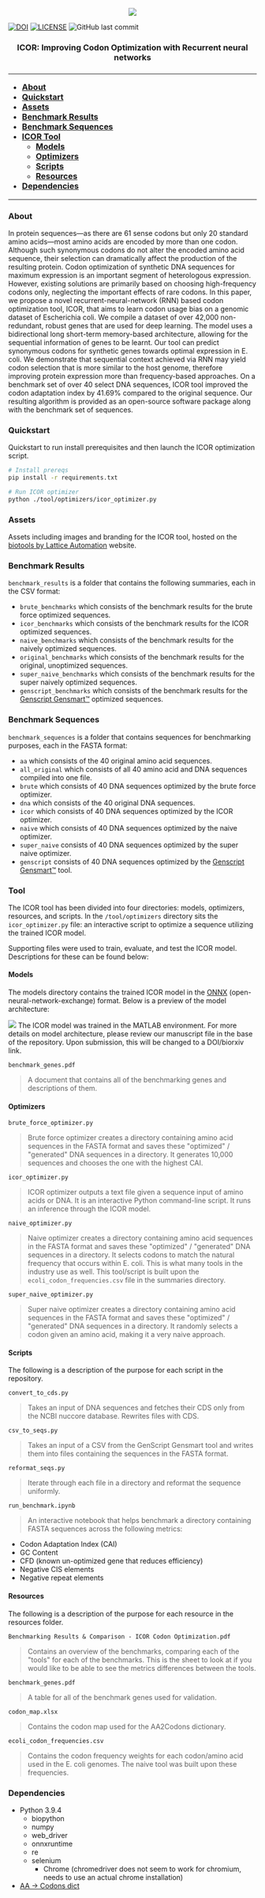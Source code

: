 <p align="center">
  <img src="/assets/icor-flat-small.png">
</p>

<p align="center">

[![DOI](https://zenodo.org/badge/DOI/10.5281/zenodo.5173008.svg)](https://doi.org/10.5281/zenodo.5173008)
[![LICENSE](https://img.shields.io/badge/license-none%20(yet)-brightgreen)](https://github.com/Lattice-Automation/icor-codon-optimization/blob/master/LICENSE)
![GitHub last commit](https://img.shields.io/github/last-commit/Lattice-Automation/icor-codon-optimization)

</p>

<h3 align="center"> ICOR: Improving Codon Optimization with Recurrent neural networks <h3>

---
- [About](#About)
- [Quickstart](#Quickstart)
- [Assets](#Assets)
- [Benchmark Results](#Benchmark-Results)
- [Benchmark Sequences](#Benchmark-Sequences)
- [ICOR Tool](#Tool)
  - [Models](#Models)
  - [Optimizers](#Optimizers)
  - [Scripts](#Scripts)
  - [Resources](#Resources)
- [Dependencies](#Dependencies)
---

### About
In protein sequences—as there are 61 sense codons but only 20 standard amino acids—most amino acids are encoded by more than one codon. Although such synonymous codons do not alter the encoded amino acid sequence, their selection can dramatically affect the production of the resulting protein. Codon optimization of synthetic DNA sequences for maximum expression is an important segment of heterologous expression. However, existing solutions are primarily based on choosing high-frequency codons only, neglecting the important effects of rare codons. In this paper, we propose a novel recurrent-neural-network (RNN) based codon optimization tool, ICOR, that aims to learn codon usage bias on a genomic dataset of Escherichia coli. We compile a dataset of over 42,000 non-redundant, robust genes that are used for deep learning. The model uses a bidirectional long short-term memory-based architecture, allowing for the sequential information of genes to be learnt. Our tool can predict synonymous codons for synthetic genes towards optimal expression in E. coli. We demonstrate that sequential context achieved via RNN may yield codon selection that is more similar to the host genome, therefore improving protein expression more than frequency-based approaches. On a benchmark set of over 40 select DNA sequences, ICOR tool improved the codon adaptation index by 41.69% compared to the original sequence. Our resulting algorithm is provided as an open-source software package along with the benchmark set of sequences.

### Quickstart
Quickstart to run install prerequisites and then launch the ICOR optimization script.

```bash
# Install prereqs
pip install -r requirements.txt

# Run ICOR optimizer
python ./tool/optimizers/icor_optimizer.py
```

### Assets
Assets including images and branding for the ICOR tool, hosted on the [biotools by Lattice Automation](https://tools.latticeautomation.com/) website.

### Benchmark Results
`benchmark_results` is a folder that contains the following summaries, each in the CSV format:
- `brute_benchmarks` which consists of the benchmark results for the brute force optimized sequences.
- `icor_benchmarks` which consists of the benchmark results for the ICOR optimized sequences.
- `naive_benchmarks` which consists of the benchmark results for the naively optimized sequences.
- `original_benchmarks` which consists of the benchmark results for the original, unoptimized sequences.
- `super_naive_benchmarks` which consists of the benchmark results for the super naively optimized sequences.
- `genscript_benchmarks` which consists of the benchmark results for the [Genscript Gensmart™](https://www.genscript.com/gensmart-free-gene-codon-optimization.html) optimized sequences.

### Benchmark Sequences
`benchmark_sequences` is a folder that contains sequences for benchmarking purposes, each in the FASTA format:
- `aa` which consists of the 40 original amino acid sequences.
- `all_original` which consists of all 40 amino acid and DNA sequences compiled into one file.
- `brute` which consists of 40 DNA sequences optimized by the brute force optimizer.
- `dna` which consists of the 40 original DNA sequences.
- `icor` which consists of 40 DNA sequences optimized by the ICOR optimizer.
- `naive` which consists of 40 DNA sequences optimized by the naive optimizer.
- `super_naive`  consists of 40 DNA sequences optimized by the super naive optimizer.
- `genscript` consists of 40 DNA sequences optimized by the [Genscript Gensmart™](https://www.genscript.com/gensmart-free-gene-codon-optimization.html) tool.

### Tool
The ICOR tool has been divided into four directories: models, optimizers, resources, and scripts. In the `/tool/optimizers` directory sits the `icor_optimizer.py` file: an interactive script to optimize a sequence utilizing the trained ICOR model.

Supporting files were used to train, evaluate, and test the ICOR model. Descriptions for these can be found below:

#### Models
The models directory contains the trained ICOR model in the [ONNX](https://onnx.ai) (open-neural-network-exchange) format. Below is a preview of the model architecture:

<img src="/assets/icor-small-visualization.png">
The ICOR model was trained in the MATLAB environment. For more details on model architecture, please review our manuscript file in the base of the repository. Upon submission, this will be changed to a DOI/biorxiv link.

`benchmark_genes.pdf`
> A document that contains all of the benchmarking genes and descriptions of them.

#### Optimizers
`brute_force_optimizer.py`
> Brute force optimizer creates a directory containing amino acid sequences in the FASTA format and saves these "optimized" / "generated" DNA sequences in a directory. It generates 10,000 sequences and chooses the one with the highest CAI.

`icor_optimizer.py`
> ICOR optimizer outputs a text file given a sequence input of amino acids or DNA. It is an interactive Python command-line script. It runs an inference through the ICOR model.
  
`naive_optimizer.py`
> Naive optimizer creates a directory containing amino acid sequences in the FASTA format and saves these "optimized" / "generated" DNA sequences in a directory. It selects codons to match the natural frequency that occurs within E. coli. This is what many tools in the industry use as well. This tool/script is built upon the `ecoli_codon_frequencies.csv` file in the summaries directory.
  
`super_naive_optimizer.py`
> Super naive optimizer creates a directory containing amino acid sequences in the FASTA format and saves these "optimized" / "generated" DNA sequences in a directory. It randomly selects a codon given an amino acid, making it a very naive approach.

#### Scripts
The following is a description of the purpose for each script in the repository.

`convert_to_cds.py`  
> Takes an input of DNA sequences and fetches their CDS only from the NCBI nuccore database. Rewrites files with CDS.

`csv_to_seqs.py`
> Takes an input of a CSV from the GenScript Gensmart tool and writes them into files containing the sequences in the FASTA format.
  
`reformat_seqs.py`
> Iterate through each file in a directory and reformat the sequence uniformly.

`run_benchmark.ipynb`
> An interactive notebook that helps benchmark a directory containing FASTA sequences across the following metrics:
- Codon Adaptation Index (CAI)
- GC Content
- CFD (known un-optimized gene that reduces efficiency)
- Negative CIS elements
- Negative repeat elements
  
#### Resources
The following is a description of the purpose for each resource in the resources folder.

`Benchmarking Results & Comparison - ICOR Codon Optimization.pdf`
> Contains an overview of the benchmarks, comparing each of the "tools" for each of the benchmarks. This is the sheet to look at if you would like to be able to see the metrics differences between the tools.
  
`benchmark_genes.pdf`
> A table for all of the benchmark genes used for validation.
  
`codon_map.xlsx`
> Contains the codon map used for the AA2Codons dictionary.
  
`ecoli_codon_frequencies.csv`
> Contains the codon frequency weights for each codon/amino acid used in the E. coli genomes. The naive tool was built upon these frequencies.

### Dependencies
- Python 3.9.4
  - biopython
  - numpy
  - web_driver
  - onnxruntime
  - re
  - selenium
    - Chrome (chromedriver does not seem to work for chromium, needs to use an actual chrome installation)
- [AA -> Codons dict](https://www.mathworks.com/help/bioinfo/ref/aa2nt.html)

